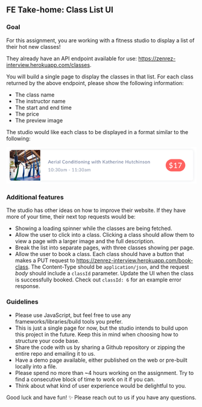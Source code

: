 ## FE Take-home: Class List UI

### Goal

For this assignment, you are working with a fitness studio to display a list of their hot new classes!

They already have an API endpoint available for use: https://zenrez-interview.herokuapp.com/classes.

You will build a single page to display the classes in that list. For each class returned by the above endpoint, please show the following information:

* The class name
* The instructor name
* The start and end time
* The price
* The preview image

The studio would like each class to be displayed in a format similar to the following:

![Class row mock](images/class_row.png)

### Additional features

The studio has other ideas on how to improve their website. If they have more of your time, their next top requests would be:

* Showing a loading spinner while the classes are being fetched.
* Allow the user to click into a class. Clicking a class should allow them to view a page with a larger image and the full description.
* Break the list into separate pages, with three classes showing per page.
* Allow the user to book a class. Each class should have a button that makes a PUT request to https://zenrez-interview.herokuapp.com/book-class. The Content-Type should be `application/json`, and the request _body_ should include a `classId` parameter. Update the UI when the class is successfully booked. Check out `classId: 6` for an example error response.

### Guidelines

* Please use JavaScript, but feel free to use any frameworks/libraries/build tools you prefer.
* This is just a single page for now, but the studio intends to build upon this project in the future. Keep this in mind when choosing how to structure your code base.
* Share the code with us by sharing a Github repository or zipping the entire repo and emailing it to us.
* Have a demo page available, either published on the web or pre-built locally into a file.
* Please spend no more than ~4 hours working on the assignment. Try to find a consecutive block of time to work on it if you can.
* Think about what kind of user experience would be delightful to you.

Good luck and have fun! ✨ Please reach out to us if you have any questions.
